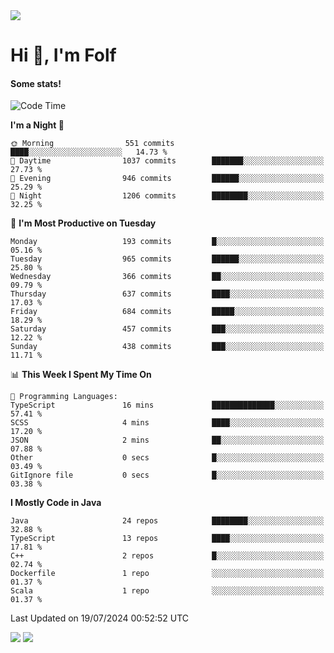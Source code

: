 <img src="https://komarev.com/ghpvc/?username=itsfolf"/>
<h1>Hi 👋, I'm Folf</h1>


#### Some stats!
<!--START_SECTION:waka-->
![Code Time](http://img.shields.io/badge/Code%20Time-2%2C269%20hrs%204%20mins-blue)

**I'm a Night 🦉** 

```text
🌞 Morning                551 commits         ████░░░░░░░░░░░░░░░░░░░░░   14.73 % 
🌆 Daytime                1037 commits        ███████░░░░░░░░░░░░░░░░░░   27.73 % 
🌃 Evening                946 commits         ██████░░░░░░░░░░░░░░░░░░░   25.29 % 
🌙 Night                  1206 commits        ████████░░░░░░░░░░░░░░░░░   32.25 % 
```
📅 **I'm Most Productive on Tuesday** 

```text
Monday                   193 commits         █░░░░░░░░░░░░░░░░░░░░░░░░   05.16 % 
Tuesday                  965 commits         ██████░░░░░░░░░░░░░░░░░░░   25.80 % 
Wednesday                366 commits         ██░░░░░░░░░░░░░░░░░░░░░░░   09.79 % 
Thursday                 637 commits         ████░░░░░░░░░░░░░░░░░░░░░   17.03 % 
Friday                   684 commits         █████░░░░░░░░░░░░░░░░░░░░   18.29 % 
Saturday                 457 commits         ███░░░░░░░░░░░░░░░░░░░░░░   12.22 % 
Sunday                   438 commits         ███░░░░░░░░░░░░░░░░░░░░░░   11.71 % 
```


📊 **This Week I Spent My Time On** 

```text
💬 Programming Languages: 
TypeScript               16 mins             ██████████████░░░░░░░░░░░   57.41 % 
SCSS                     4 mins              ████░░░░░░░░░░░░░░░░░░░░░   17.20 % 
JSON                     2 mins              ██░░░░░░░░░░░░░░░░░░░░░░░   07.88 % 
Other                    0 secs              █░░░░░░░░░░░░░░░░░░░░░░░░   03.49 % 
GitIgnore file           0 secs              █░░░░░░░░░░░░░░░░░░░░░░░░   03.38 % 
```

**I Mostly Code in Java** 

```text
Java                     24 repos            ████████░░░░░░░░░░░░░░░░░   32.88 % 
TypeScript               13 repos            ████░░░░░░░░░░░░░░░░░░░░░   17.81 % 
C++                      2 repos             █░░░░░░░░░░░░░░░░░░░░░░░░   02.74 % 
Dockerfile               1 repo              ░░░░░░░░░░░░░░░░░░░░░░░░░   01.37 % 
Scala                    1 repo              ░░░░░░░░░░░░░░░░░░░░░░░░░   01.37 % 
```




 Last Updated on 19/07/2024 00:52:52 UTC
<!--END_SECTION:waka-->
<a src="https://discord.com/users/1090088995976925305"><img src="https://lanyard-profile-readme.vercel.app/api/1090088995976925305"/></a></td> 
<img src="https://hit.yhype.me/github/profile?user_id=9268058"/>
